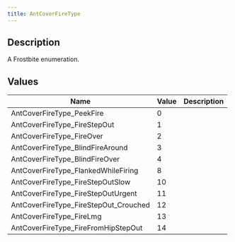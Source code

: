 ```yaml
---
title: AntCoverFireType
---
```

## Description

A Frostbite enumeration.

## Values

| Name                                    | Value | Description |
| --------------------------------------- | ----- | ----------- |
| AntCoverFireType\_PeekFire              | 0     |             |
| AntCoverFireType\_FireStepOut           | 1     |             |
| AntCoverFireType\_FireOver              | 2     |             |
| AntCoverFireType\_BlindFireAround       | 3     |             |
| AntCoverFireType\_BlindFireOver         | 4     |             |
| AntCoverFireType\_FlankedWhileFiring    | 8     |             |
| AntCoverFireType\_FireStepOutSlow       | 10    |             |
| AntCoverFireType\_FireStepOutUrgent     | 11    |             |
| AntCoverFireType\_FireStepOut\_Crouched | 12    |             |
| AntCoverFireType\_FireLmg               | 13    |             |
| AntCoverFireType\_FireFromHipStepOut    | 14    |             |
